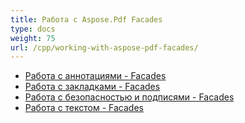 ```yaml
---
title: Работа с Aspose.Pdf Facades
type: docs
weight: 75
url: /cpp/working-with-aspose-pdf-facades/
---
```


- [Работа с аннотациями - Facades](/pdf/cpp/working-with-annotations-facades/)
- [Работа с закладками - Facades](/pdf/cpp/working-with-bookmarks-facades/)
- [Работа с безопасностью и подписями - Facades](/pdf/cpp/working-with-security-and-signatures-facades/)
- [Работа с текстом - Facades](/pdf/cpp/working-with-text-facades/)